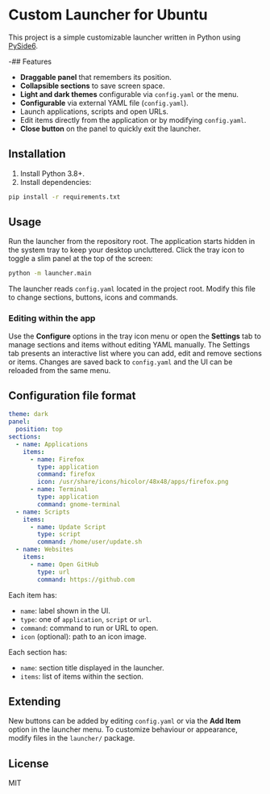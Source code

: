 # Custom Launcher for Ubuntu

This project is a simple customizable launcher written in Python using
[PySide6](https://doc.qt.io/qtforpython/).

-## Features

- **Draggable panel** that remembers its position.
- **Collapsible sections** to save screen space.
- **Light and dark themes** configurable via `config.yaml` or the menu.
- **Configurable** via external YAML file (`config.yaml`).
- Launch applications, scripts and open URLs.
- Edit items directly from the application or by modifying `config.yaml`.
- **Close button** on the panel to quickly exit the launcher.

## Installation

1. Install Python 3.8+.
2. Install dependencies:

```bash
pip install -r requirements.txt
```

## Usage

Run the launcher from the repository root. The application starts hidden in
the system tray to keep your desktop uncluttered. Click the tray icon to
toggle a slim panel at the top of the screen:

```bash
python -m launcher.main
```

The launcher reads `config.yaml` located in the project root. Modify this
file to change sections, buttons, icons and commands.

### Editing within the app

Use the **Configure** options in the tray icon menu or open the **Settings**
tab to manage sections and items without editing YAML manually. The Settings
tab presents an interactive list where you can add, edit and remove sections
or items. Changes are saved back to `config.yaml` and the UI can be reloaded
from the same menu.

## Configuration file format

```yaml
theme: dark
panel:
  position: top
sections:
  - name: Applications
    items:
      - name: Firefox
        type: application
        command: firefox
        icon: /usr/share/icons/hicolor/48x48/apps/firefox.png
      - name: Terminal
        type: application
        command: gnome-terminal
  - name: Scripts
    items:
      - name: Update Script
        type: script
        command: /home/user/update.sh
  - name: Websites
    items:
      - name: Open GitHub
        type: url
        command: https://github.com
```

Each item has:

- `name`: label shown in the UI.
- `type`: one of `application`, `script` or `url`.
- `command`: command to run or URL to open.
- `icon` (optional): path to an icon image.

Each section has:

- `name`: section title displayed in the launcher.
- `items`: list of items within the section.

## Extending

New buttons can be added by editing `config.yaml` or via the **Add Item**
option in the launcher menu. To customize behaviour or appearance, modify
files in the `launcher/` package.

## License

MIT
